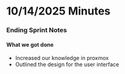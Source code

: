 # 10/14/2025 Minutes 

### Ending Sprint Notes

#### What we got done
-  Increased our knowledge in proxmox 
-  Outlined the design for the user interface

